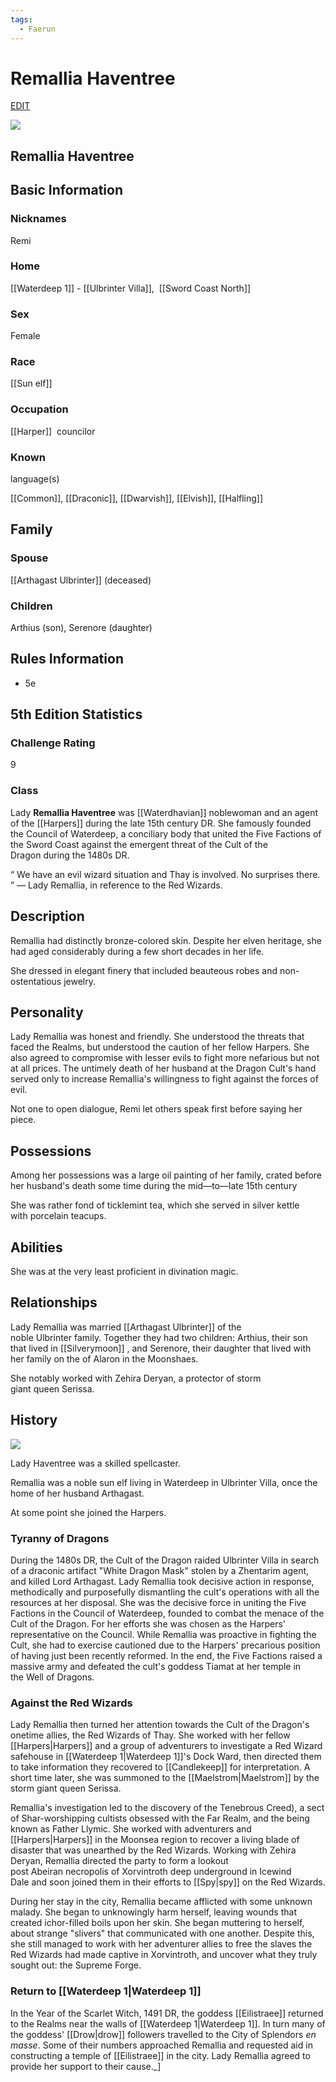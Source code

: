 ```yaml
---
tags:
  - Faerun
---
```

# Remallia Haventree

[EDIT](https://forgottenrealms.fandom.com/wiki/Remallia_Haventree?veaction=edit)

[![](https://static.wikia.nocookie.net/forgottenrealms/images/9/9e/Remallia_Haventree.png/revision/latest/scale-to-width-down/350?cb=20190517012844)](https://static.wikia.nocookie.net/forgottenrealms/images/9/9e/Remallia_Haventree.png/revision/latest?cb=20190517012844)

## Remallia Haventree

## Basic Information

### Nicknames

Remi

### Home

[[Waterdeep 1]] - [[Ulbrinter Villa]],  [[Sword Coast North]] 

### Sex

Female

### Race

[[Sun elf]] 

### Occupation

[[Harper]]  councilor

### Known  
language(s)

[[Common]], [[Draconic]], [[Dwarvish]], [[Elvish]], [[Halfling]]

## Family

### Spouse

[[Arthagast Ulbrinter]] (deceased)

### Children

Arthius (son), Serenore (daughter)

## Rules Information

-   5e
    

## 5th Edition Statistics

### Challenge Rating

9

### Class

Lady **Remallia Haventree** was [[Waterdhavian]] noblewoman and an agent of the [[Harpers]] during the late 15th century DR. She famously founded the Council of Waterdeep, a conciliary body that united the Five Factions of the Sword Coast against the emergent threat of the Cult of the Dragon during the 1480s DR. 

“
We have an evil wizard situation and Thay is involved. No surprises there.
”
— Lady Remallia, in reference to the Red Wizards.


## Description

Remallia had distinctly bronze-colored skin. Despite her elven heritage, she had aged considerably during a few short decades in her life.

She dressed in elegant finery that included beauteous robes and non-ostentatious jewelry.

## Personality

Lady Remallia was honest and friendly. She understood the threats that faced the Realms, but understood the caution of her fellow Harpers. She also agreed to compromise with lesser evils to fight more nefarious but not at all prices. The untimely death of her husband at the Dragon Cult's hand served only to increase Remallia's willingness to fight against the forces of evil.

Not one to open dialogue, Remi let others speak first before saying her piece.
## Possessions

Among her possessions was a large oil painting of her family, crated before her husband's death some time during the mid—to—late 15th century

She was rather fond of ticklemint tea, which she served in silver kettle with porcelain teacups.

## Abilities

She was at the very least proficient in divination magic.
## Relationships

Lady Remallia was married [[Arthagast Ulbrinter]] of the noble Ulbrinter family. Together they had two children: Arthius, their son that lived in [[Silverymoon]] , and Serenore, their daughter that lived with her family on the of Alaron in the Moonshaes.

She notably worked with Zehira Deryan, a protector of storm giant queen Serissa.

## History

[![](https://static.wikia.nocookie.net/forgottenrealms/images/7/74/Remi.png/revision/latest/scale-to-width-down/300?cb=20220513154542)](https://static.wikia.nocookie.net/forgottenrealms/images/7/74/Remi.png/revision/latest?cb=20220513154542)

Lady Haventree was a skilled spellcaster.

Remallia was a noble sun elf living in Waterdeep in Ulbrinter Villa, once the home of her husband Arthagast.

At some point she joined the Harpers.

### Tyranny of Dragons

During the 1480s DR, the Cult of the Dragon raided Ulbrinter Villa in search of a draconic artifact  "White Dragon Mask" stolen by a Zhentarim agent, and killed Lord Arthagast. Lady Remallia took decisive action in response, methodically and purposefully dismantling the cult's operations with all the resources at her disposal. She was the decisive force in uniting the Five Factions in the Council of Waterdeep, founded to combat the menace of the Cult of the Dragon. For her efforts she was chosen as the Harpers' representative on the Council. While Remallia was proactive in fighting the Cult, she had to exercise cautioned due to the Harpers' precarious position of having just been recently reformed. In the end, the Five Factions raised a massive army and defeated the cult's goddess Tiamat at her temple in the Well of Dragons.

### Against the Red Wizards

Lady Remallia then turned her attention towards the Cult of the Dragon's onetime allies, the Red Wizards of Thay. She worked with her fellow [[Harpers|Harpers]] and a group of adventurers to investigate a Red Wizard safehouse in [[Waterdeep 1|Waterdeep 1]]'s Dock Ward, then directed them to take information they recovered to [[Candlekeep]] for interpretation. A short time later, she was summoned to the [[Maelstrom|Maelstrom]] by the storm giant queen Serissa.

Remallia's investigation led to the discovery of the Tenebrous Creed), a sect of Shar-worshipping cultists obsessed with the Far Realm, and the being known as Father Llymic. She worked with adventurers and [[Harpers|Harpers]] in the Moonsea region to recover a living blade of disaster that was unearthed by the Red Wizards. Working with Zehira Deryan, Remallia directed the party to form a lookout post Abeiran necropolis of Xorvintroth deep underground in Icewind Dale and soon joined them in their efforts to [[Spy|spy]] on the Red Wizards.

During her stay in the city, Remallia became afflicted with some unknown malady. She began to unknowingly harm herself, leaving wounds that created ichor-filled boils upon her skin. She began muttering to herself, about strange "slivers" that communicated with one another. Despite this, she still managed to work with her adventurer allies to free the slaves the Red Wizards had made captive in Xorvintroth, and uncover what they truly sought out: the Supreme Forge.

### Return to [[Waterdeep 1|Waterdeep 1]]

In the Year of the Scarlet Witch, 1491 DR, the goddess [[Eilistraee]] returned to the Realms near the walls of [[Waterdeep 1|Waterdeep 1]]. In turn many of the goddess' [[Drow|drow]] followers travelled to the City of Splendors _en masse_. Some of their numbers approached Remallia and requested aid in constructing a temple of [[Eilistraee]] in the city. Lady Remallia agreed to provide her support to their cause._]